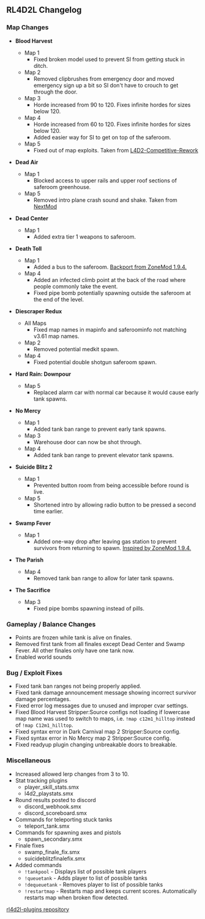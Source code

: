 ## RL4D2L Changelog

### Map Changes

* **Blood Harvest**
  * Map 1
    * Fixed broken model used to prevent SI from getting stuck in ditch.
  * Map 2
    * Removed clipbrushes from emergency door and moved emergency sign up a bit so SI don't have to crouch to get through the door.
  * Map 3
    * Horde increased from 90 to 120. Fixes infinite hordes for sizes below 120.
  * Map 4
    * Horde increased from 60 to 120. Fixes infinite hordes for sizes below 120.
    * Added easier way for SI to get on top of the saferoom.
  * Map 5
    * Fixed out of map exploits. Taken from [L4D2-Competitive-Rework](https://github.com/SirPlease/L4D2-Competitive-Rework)

* **Dead Air**
  * Map 1
    * Blocked access to upper rails and upper roof sections of saferoom greenhouse.
  * Map 5
    * Removed intro plane crash sound and shake. Taken from [NextMod](https://github.com/spoon-l4d2/NextMod)

* **Dead Center**
  * Map 1
    * Added extra tier 1 weapons to saferoom.

* **Death Toll**
  * Map 1
    * Added a bus to the saferoom. [Backport from ZoneMod 1.9.4.](https://hackmd.io/UtNSO9d1R-yCIdb2ifa6ug)
  * Map 4
    * Added an infected climb point at the back of the road where people commonly take the event.
    * Fixed pipe bomb potentially spawning outside the saferoom at the end of the level.

* **Diescraper Redux**
  * All Maps
    * Fixed map names in mapinfo and saferoominfo not matching v3.61 map names.
  * Map 2
    * Removed potential medkit spawn.
  * Map 4
    * Fixed potential double shotgun saferoom spawn.

* **Hard Rain: Downpour**
  * Map 5
    * Replaced alarm car with normal car because it would cause early tank spawns.

* **No Mercy**
  * Map 1
    * Added tank ban range to prevent early tank spawns.
  * Map 3
    * Warehouse door can now be shot through.
  * Map 4
    * Added tank ban range to prevent elevator tank spawns.

* **Suicide Blitz 2**
  * Map 1
    * Prevented button room from being accessible before round is live.
  * Map 5
    * Shortened intro by allowing radio button to be pressed a second time earlier.
    
* **Swamp Fever**
  * Map 1
    * Added one-way drop after leaving gas station to prevent survivors from returning to spawn. [Inspired by ZoneMod 1.9.4.](https://hackmd.io/UtNSO9d1R-yCIdb2ifa6ug)

* **The Parish**
  * Map 4
    * Removed tank ban range to allow for later tank spawns.
    
* **The Sacrifice**
  * Map 3
    * Fixed pipe bombs spawning instead of pills.

### Gameplay / Balance Changes

* Points are frozen while tank is alive on finales.
* Removed first tank from all finales except Dead Center and Swamp Fever. All other finales only have one tank now.
* Enabled world sounds

### Bug / Exploit Fixes

* Fixed tank ban ranges not being properly applied.
* Fixed tank damage announcement message showing incorrect survivor damage percentages.
* Fixed error log messages due to unused and improper cvar settings.
* Fixed Blood Harvest Stripper:Source configs not loading if lowercase map name was used to switch to maps, i.e. `!map c12m1_hilltop` instead of `!map C12m1_hilltop`.
* Fixed syntax error in Dark Carnival map 2 Stripper:Source config.
* Fixed syntax error in No Mercy map 2 Stripper:Source config.
* Fixed readyup plugin changing unbreakable doors to breakable.

### Miscellaneous

* Increased allowed lerp changes from 3 to 10.
* Stat tracking plugins
  * player_skill_stats.smx
  * l4d2_playstats.smx
* Round results posted to discord
  * discord_webhook.smx
  * discord_scoreboard.smx
* Commands for teleporting stuck tanks
  * teleport_tank.smx
* Commands for spawning axes and pistols
  * spawn_secondary.smx
* Finale fixes
  * swamp_finale_fix.smx
  * suicideblitzfinalefix.smx
* Added commands
  * `!tankpool` - Displays list of possible tank players
  * `!queuetank` - Adds player to list of possible tanks
  * `!dequeuetank` - Removes player to list of possible tanks
  * `!restartmap` - Restarts map and keeps current scores. Automatically restarts map when broken flow detected.

[rl4d2l-plugins repository](https://github.com/devilesk/rl4d2l-plugins)